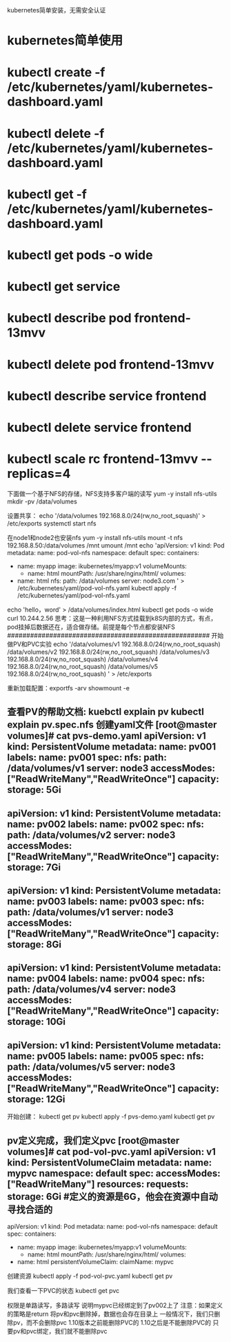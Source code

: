 kubernetes简单安装，无需安全认证

#  kubernetes简单使用
# kubectl create -f /etc/kubernetes/yaml/kubernetes-dashboard.yaml 
# kubectl delete -f /etc/kubernetes/yaml/kubernetes-dashboard.yaml
# kubectl get  -f /etc/kubernetes/yaml/kubernetes-dashboard.yaml
# kubectl get pods -o wide
# kubectl get service
# kubectl describe pod frontend-13mvv
# kubectl delete pod frontend-13mvv
# kubectl describe service frontend
# kubectl delete service frontend
# kubectl scale rc frontend-13mvv --replicas=4

下面做一个基于NFS的存储，NFS支持多客户端的读写
yum -y install nfs-utils
mkdir -pv /data/volumes 

设置共享：
echo '/data/volumes 192.168.8.0/24(rw,no_root_squash)' > /etc/exports
systemctl start nfs

在node1和node2也安装nfs
yum -y install nfs-utils 
mount -t nfs 192.168.8.50:/data/volumes /mnt
umount /mnt
echo 'apiVersion: v1
kind: Pod
metadata:
  name: pod-vol-nfs
  namespace: default
spec:
  containers:
  - name: myapp
    image: ikubernetes/myapp:v1
    volumeMounts:
    - name: html
      mountPath: /usr/share/nginx/html/
  volumes:
  - name: html
    nfs:
      path: /data/volumes
      server: node3.com
' > /etc/kubernetes/yaml/pod-vol-nfs.yaml 
kubectl apply -f /etc/kubernetes/yaml/pod-vol-nfs.yaml 
 
echo 'hello，word' > /data/volumes/index.html
kubectl get pods -o wide
curl 10.244.2.56
思考：这是一种利用NFS方式挂载到k8S内部的方式，有点，pod挂掉后数据还在，适合做存储。前提是每个节点都安装NFS
#####################################################
开始做PV和PVC实验
echo '/data/volumes/v1 192.168.8.0/24(rw,no_root_squash)
/data/volumes/v2 192.168.8.0/24(rw,no_root_squash)
/data/volumes/v3 192.168.8.0/24(rw,no_root_squash)
/data/volumes/v4 192.168.8.0/24(rw,no_root_squash)
/data/volumes/v5 192.168.8.0/24(rw,no_root_squash)
' > /etc/exports

 
重新加载配置：exportfs -arv
             showmount -e

 
查看PV的帮助文档: kuebctl explain pv
                 kubectl explain pv.spec.nfs
创建yaml文件
[root@master volumes]# cat pvs-demo.yaml 
apiVersion: v1
kind: PersistentVolume
metadata:
  name: pv001
  labels:
    name: pv001
spec:
  nfs:
    path: /data/volumes/v1
    server: node3
  accessModes: ["ReadWriteMany","ReadWriteOnce"]
  capacity:
    storage: 5Gi
--- 
apiVersion: v1
kind: PersistentVolume
metadata:
  name: pv002
  labels:
    name: pv002
spec:
  nfs:
    path: /data/volumes/v2
    server: node3
  accessModes: ["ReadWriteMany","ReadWriteOnce"]
  capacity:
    storage: 7Gi
--- 
apiVersion: v1
kind: PersistentVolume
metadata:
  name: pv003
  labels:
    name: pv003
spec:
  nfs:
    path: /data/volumes/v1
    server: node3
  accessModes: ["ReadWriteMany","ReadWriteOnce"]
  capacity:
    storage: 8Gi
--- 
apiVersion: v1
kind: PersistentVolume
metadata:
  name: pv004
  labels:
    name: pv004
spec:
  nfs:
    path: /data/volumes/v4
    server: node3
  accessModes: ["ReadWriteMany","ReadWriteOnce"]
  capacity:
    storage: 10Gi
--- 
apiVersion: v1
kind: PersistentVolume
metadata:
  name: pv005
  labels:
    name: pv005
spec:
  nfs:
    path: /data/volumes/v5
    server: node3
  accessModes: ["ReadWriteMany","ReadWriteOnce"]
  capacity:
    storage: 12Gi
--- 
开始创建：
kubectl get pv
kubectl apply -f pvs-demo.yaml 
kubectl get pv

pv定义完成，我们定义pvc
[root@master volumes]# cat pod-vol-pvc.yaml 
apiVersion: v1
kind: PersistentVolumeClaim
metadata:
  name: mypvc
  namespace: default
spec:
  accessModes: ["ReadWriteMany"]
  resources:
    requests:
      storage: 6Gi    #定义的资源是6G，他会在资源中自动寻找合适的
---
apiVersion: v1
kind: Pod
metadata:
  name: pod-vol-nfs
  namespace: default
spec:
  containers:
  - name: myapp
    image: ikubernetes/myapp:v1
    volumeMounts:
    - name: html
      mountPath: /usr/share/nginx/html/
  volumes:
  - name: html
    persistentVolumeClaim:
      claimName: mypvc
 
创建资源
kubectl apply -f pod-vol-pvc.yaml 
kubectl get pv

我们查看一下PVC的状态
kubectl get pvc

权限是单路读写，多路读写
说明mypvc已经绑定到了pv002上了
注意：如果定义的策略是return
将pv和pvc删除掉，数据也会存在目录上
一般情况下，我们只删除pv，而不会删除pvc
1.10版本之前能删除PVC的
1.10之后是不能删除PVC的
只要pv和pvc绑定，我们就不能删除pvc



